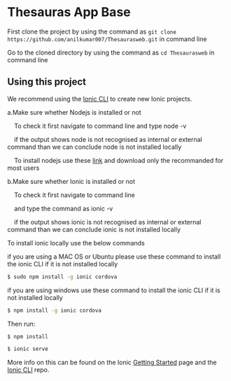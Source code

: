 Thesauras App Base
==============
First clone the project by using the command as `git clone https://github.com/anilkumar007/Thesaurasweb.git` in command line<br/>

Go to the cloned directory by using the command as `cd Thesaurasweb` in command line <br/>


## Using this project

We recommend using the [Ionic CLI](https://github.com/ionic-team/ionic-cli) to create new Ionic projects.<br/>

a.Make sure whether Nodejs is installed or not <br/>

&nbsp;&nbsp;&nbsp;&nbsp;To check it first navigate to command line and type node -v <br/>

&nbsp;&nbsp;&nbsp;&nbsp;if the output shows node is not recognised as internal or external command than we can conclude node is not installed locally<br/>

&nbsp;&nbsp;&nbsp;&nbsp;To install nodejs use these [link](https://nodejs.org/en/) and download only the recommanded for most users

b.Make sure whether Ionic is installed or not <br/>

&nbsp;&nbsp;&nbsp;&nbsp;To check it first navigate to command line <br/>

&nbsp;&nbsp;&nbsp;&nbsp;and type the command as ionic -v <br/>

&nbsp;&nbsp;&nbsp;&nbsp;if the output shows ionic is not recognised as internal or external command than we can conclude ionic   is not installed locally<br/>

To install ionic locally use the below commands

if you are using a MAC OS or Ubuntu please use these command to install the ionic CLI if it is not installed locally

```bash
$ sudo npm install -g ionic cordova
```
if you are using windows use these command to install the ionic CLI if it is not installed locally<br/>
```bash
$ npm install -g ionic cordova
```
Then run:

```bash
$ npm install
```
```bash
$ ionic serve
```
More info on this can be found on the Ionic [Getting Started](https://ionicframework.com/getting-started) page and the [Ionic CLI](https://github.com/ionic-team/ionic-cli) repo.
